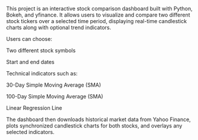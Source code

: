 This project is an interactive stock comparison dashboard built with Python, Bokeh, and yfinance.
It allows users to visualize and compare two different stock tickers over a selected time period, displaying real-time candlestick charts along with optional trend indicators.

Users can choose:

Two different stock symbols

Start and end dates

Technical indicators such as:

30-Day Simple Moving Average (SMA)

100-Day Simple Moving Average (SMA)

Linear Regression Line

The dashboard then downloads historical market data from Yahoo Finance, plots synchronized candlestick charts for both stocks, and overlays any selected indicators.
